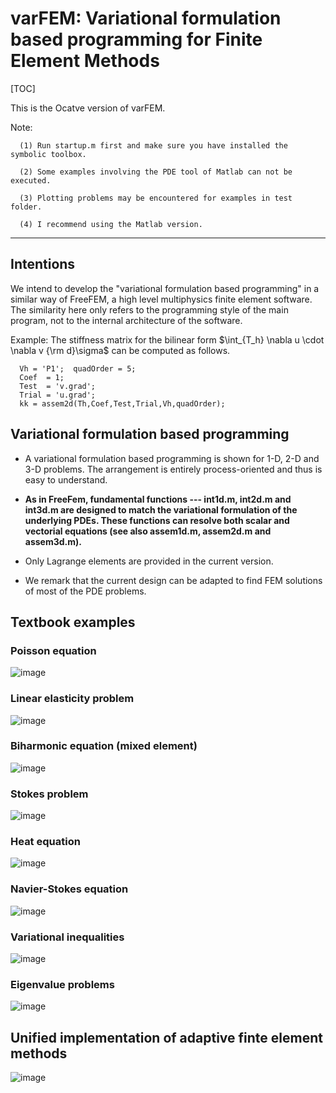 # varFEM: Variational formulation based programming for Finite Element Methods

[TOC]

This is the Ocatve version of varFEM. 

Note: 

      (1) Run startup.m first and make sure you have installed the symbolic toolbox.

      (2) Some examples involving the PDE tool of Matlab can not be executed. 
      
      (3) Plotting problems may be encountered for examples in test folder.
      
      (4) I recommend using the Matlab version.
 
 --------------

## Intentions

We intend to develop the "variational formulation based programming"  in a similar way of FreeFEM, a high level multiphysics finite element software. The similarity here only refers to the programming style of the main program, not to the internal architecture of the software.


Example: The stiffness matrix for the bilinear form  $\int_{T_h} \nabla u \cdot \nabla v {\rm d}\sigma$ can be computed as follows.

```
  Vh = 'P1';  quadOrder = 5;
  Coef  = 1;
  Test  = 'v.grad';
  Trial = 'u.grad';
  kk = assem2d(Th,Coef,Test,Trial,Vh,quadOrder);
```

## Variational formulation based programming

  - A variational formulation based programming is shown for 1-D, 2-D and 3-D problems. The arrangement is entirely process-oriented and thus is easy to understand. 
  
  - **As in FreeFem, fundamental functions --- int1d.m, int2d.m and int3d.m are designed to match the variational formulation of the underlying PDEs. These functions can resolve both scalar and vectorial equations (see also assem1d.m, assem2d.m and assem3d.m).**
  
  - Only Lagrange elements are provided in the current version. 
  
  - We remark that the current design can be adapted to find FEM solutions of most of the PDE problems.
  
## Textbook examples

### Poisson equation
![image](https://github.com/Terenceyuyue/varFEM/blob/master/images/Poisson.png)

### Linear elasticity problem
![image](https://github.com/Terenceyuyue/varFEM/blob/master/images/elasticity.png)

### Biharmonic equation (mixed element)
![image](https://github.com/Terenceyuyue/varFEM/blob/master/images/biharmonic.png)

### Stokes problem
![image](https://github.com/Terenceyuyue/varFEM/blob/master/images/Stokes.png)

### Heat equation
![image](https://github.com/Terenceyuyue/varFEM/blob/master/images/heat.png)

### Navier-Stokes equation
![image](https://github.com/Terenceyuyue/varFEM/blob/master/images/NS.png)

### Variational inequalities
![image](https://github.com/Terenceyuyue/varFEM/blob/master/images/inequality.png)

### Eigenvalue problems
![image](https://github.com/Terenceyuyue/varFEM/blob/master/images/eigenvalue.png)


## Unified implementation of adaptive finte element methods

![image](https://github.com/Terenceyuyue/varFEM/blob/master/images/afem.jpg)
